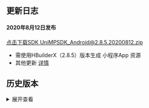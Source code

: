 ## 更新日志
#### 2020年8月12日发布
[点击下载SDK UniMPSDK_Android@2.8.5.20200812.zip](http://download.dcloud.net.cn/unimpsdk/UniMPSDK_Android@2.8.5.20200812.zip)
+ 需使用HBuilderX（2.8.5）版本生成 小程序App 资源
+ 其他更新 [详情](https://download1.dcloud.net.cn/hbuilderx/changelog/2.8.5.20200812.html)


## 历史版本
<details>
<summary>展开查看</summary>

百度网盘链接: [https://pan.baidu.com/s/1Gb19IMm2ihRA0u4MNzCT4Q](https://pan.baidu.com/s/1Gb19IMm2ihRA0u4MNzCT4Q) 提取码: hnug